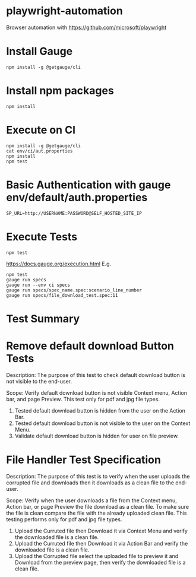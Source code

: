 # playwright-automation
Browser automation with https://github.com/microsoft/playwright

# Install Gauge
```
npm install -g @getgauge/cli
```

# Install npm packages
```
npm install
```

# Execute on CI
```
npm install -g @getgauge/cli
cat env/ci/aut.properties
npm install
npm test
```

# Basic Authentication with gauge env/default/auth.properties
```
SP_URL=http://USERNAME:PASSWORD@SELF_HOSTED_SITE_IP
```

# Execute Tests
```
npm test
```
https://docs.gauge.org/execution.html
E.g.
```
npm test
gauge run specs
gauge run --env ci specs
gauge run specs/spec_name.spec:scenario_line_number
gauge run specs/file_download_test.spec:11
```

# Test Summary
# Remove default download Button Tests 

Description: The purpose of this test to check default download button is not visible to the end-user.

Scope: Verify default download button is not visible Context menu, Action bar, and page Preview.
       This test only for pdf and jpg file types.

1. Tested default download button is hidden from the user on the Action Bar.
2. Tested default download button is not visible to the user on the Context Menu.
3. Validate default download button is hidden for user on file preview.

# File Handler Test Specification

Description: The purpose of this test is to verify when the user uploads the corrupted file and downloads then it downloads as a clean file to the end-user.

Scope:  Verify when the user downloads a file from the Context menu, Action bar, or page Preview the file download as a clean file.
        To make sure the file is clean compare the file with the already uploaded clean file.
        This testing performs only for pdf and jpg file types.

1. Upload the Curruted file then Download it via Context Menu and verify the downloaded file is a clean file.
2. Upload the Curruted file then Download it via Action Bar and verify the downloaded file is a clean file.
3. Upload the Corrupted file select the uploaded file to preview it and Download from the preview page, then verify the downloaded file is a clean file.
